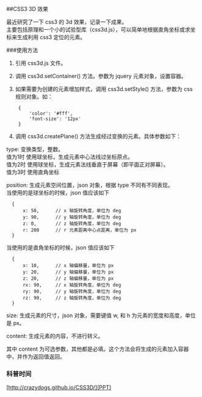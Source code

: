 ##CSS3 3D 效果

最近研究了一下 css3 的 3d 效果，记录一下成果。  
主要包括原理和一个小的试验型库（css3d.js），可以简单地根据直角坐标或求坐标来生成利用 css3 定位的元素。

###使用方法

1. 引用 css3d.js 文件。  
2. 调用 css3d.setContainer() 方法。参数为 jquery 元素对象，设置容器。  
3. 如果需要为创建的元素增加样式，调用 css3d.setStyle() 方法，参数为 css 规则对象。如：  

        {
            'color': '#fff',
            'font-size': '12px'
        }

4. 调用 css3d.createPlane() 方法生成经过变换的元素。具体参数如下：  

  type: 变换类型，整数。  
  值为1时 使用球坐标，生成元素中心法线过坐标原点。  
  值为2时 使用球坐标，生成元素法线垂直于屏幕（即平面正对屏幕）。  
  值为3时 使用直角坐标

  position: 生成元素空间位置，json 对象，根据 type 不同有不同表现。  
  当使用的是球坐标的时候，json 值应该如下

      {
          x: 50,      // x 轴旋转角度，单位为 deg
          y: 90,      // y 轴旋转角度，单位为 deg
          z: 0,       // z 轴旋转角度，单位为 deg
          r: 200      // r 元素距离中心点距离，单位为 px
      }

  当使用的是直角坐标的时候，json 值应该如下

      {
          x: 10,      // x 轴偏移量，单位为 px
          y: 20,      // y 轴偏移量，单位为 px
          z: 20,      // z 轴偏移量，单位为 px
          rx: 90,     // x 轴旋转角度，单位为 deg
          ry: 90,     // y 轴旋转角度，单位为 deg
          rz: 90,     // z 轴旋转角度，单位为 deg
      }

  size: 生成元素的尺寸，json 对象，需要键值 w, 和 h 为元素的宽度和高度，单位是 px。

  content: 生成元素的内容，不进行转义。
  
  其中 content 为可选参数，其他都是必填。这个方法会将生成的元素加入容器中，并作为返回值返回。
  
### 科普时间
[http://crazydogs.github.io/CSS3D/](PPT)
